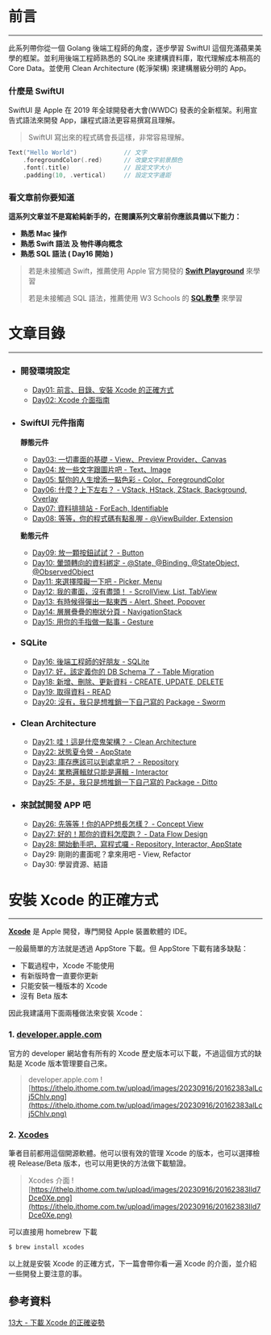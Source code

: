 # 前言
---
此系列帶你從一個 Golang 後端工程師的角度，逐步學習 SwiftUI 這個充滿蘋果美學的框架。並利用後端工程師熟悉的 SQLite 來建構資料庫，取代理解成本稍高的 Core Data。並使用 Clean Architecture (乾淨架構) 來建構層級分明的 App。

### 什麼是 SwiftUI
SwiftUI 是 Apple 在 2019 年全球開發者大會(WWDC) 發表的全新框架。利用宣告式語法來開發 App，讓程式語法更容易撰寫且理解。

> SwiftUI 寫出來的程式碼會長這樣，非常容易理解。
```swift
Text("Hello World")             // 文字
    .foregroundColor(.red)      // 改變文字前景顏色
    .font(.title)               // 設定文字大小
    .padding(10, .vertical)     // 設定文字邊距
```

### 看文章前你要知道
**這系列文章並不是寫給純新手的，在閱讀系列文章前你應該具備以下能力：**
- **熟悉 Mac 操作**
- **熟悉 Swift 語法 及 物件導向概念**
- **熟悉 SQL 語法 ( Day16 開始 )**
> 若是未接觸過 Swift，推薦使用 Apple 官方開發的 [**Swift Playground**](https://www.apple.com/tw/swift/playgrounds/) 來學習
>
> 若是未接觸過 SQL 語法，推薦使用 W3 Schools 的 [**SQL教學**](https://www.w3schools.com/sql/) 來學習

# 文章目錄
---

- ### 開發環境設定
    - [Day01: 前言、目錄、安裝 Xcode 的正確方式](https://ithelp.ithome.com.tw/articles/10317588)
    - [Day02: Xcode 介面指南](https://ithelp.ithome.com.tw/articles/10320895)
- ### SwiftUI 元件指南
    **靜態元件**
    - [Day03: 一切畫面的基礎 - View、Preview Provider、Canvas](https://ithelp.ithome.com.tw/articles/10321525)
    - [Day04: 放一些文字跟圖片吧 - Text、Image](https://ithelp.ithome.com.tw/articles/10321542)
    - [Day05: 幫你的人生增添一點色彩 - Color、ForegroundColor](https://ithelp.ithome.com.tw/articles/10323469)
    - [Day06: 什麼？上下左右？ - VStack, HStack, ZStack, Background, Overlay](https://ithelp.ithome.com.tw/articles/10323918)
    - [Day07: 資料排排站 - ForEach, Identifiable](https://ithelp.ithome.com.tw/articles/10324878)
    - [Day08: 等等，你的程式碼有點亂喔 - @ViewBuilder, Extension](https://ithelp.ithome.com.tw/articles/10325944)

    **動態元件**
    - [Day09: 放一顆按鈕試試？ - Button](https://ithelp.ithome.com.tw/articles/10326689)
    - [Day10: 暈頭轉向的資料綁定 - @State, @Binding, @StateObject, @ObservedObject](https://ithelp.ithome.com.tw/articles/10327520)
    - [Day11: 來選擇障礙一下吧 - Picker, Menu](https://ithelp.ithome.com.tw/articles/10327519)
    - [Day12: 我的畫面，沒有盡頭！ - ScrollView, List, TabView](https://ithelp.ithome.com.tw/articles/10329255)
    - [Day13: 有時候得彈出一點東西 - Alert, Sheet, Popover](https://ithelp.ithome.com.tw/articles/10330165)
    - [Day14: 層層疊疊的樹狀分頁 - NavigationStack](https://ithelp.ithome.com.tw/articles/10331003)
    - [Day15: 用你的手指做一點事 - Gesture](https://ithelp.ithome.com.tw/articles/10331592)
- ### SQLite
    - [Day16: 後端工程師的好朋友 - SQLite](https://ithelp.ithome.com.tw/articles/10332042)
    - [Day17: 好，該定義你的 DB Schema 了 - Table Migration](https://ithelp.ithome.com.tw/articles/10332757)
    - [Day18: 新增、刪除、更新資料 - CREATE, UPDATE, DELETE](https://ithelp.ithome.com.tw/articles/10333467)
    - [Day19: 取得資料 - READ](https://ithelp.ithome.com.tw/articles/10334242)
    - [Day20: 沒有，我只是想推銷一下自己寫的 Package - Sworm](https://ithelp.ithome.com.tw/articles/10334604)
- ### Clean Architecture 
    - [Day21: 哇！這是什麼鬼架構？ - Clean Architecture](https://ithelp.ithome.com.tw/articles/10335570)
    - [Day22: 狀態夏令營 - AppState](https://ithelp.ithome.com.tw/articles/10336078)
    - [Day23: 庫存應該可以到處拿吧？ - Repository](https://ithelp.ithome.com.tw/articles/10336785)
    - [Day24: 業務邏輯就只能是邏輯 - Interactor](https://ithelp.ithome.com.tw/articles/10336906)
    - [Day25: 不是，我只是想推銷一下自己寫的 Package - Ditto](https://ithelp.ithome.com.tw/articles/10337676)
- ### 來試試開發 APP 吧
    - [Day26: 先等等！你的APP想長怎樣？ - Concept View](https://ithelp.ithome.com.tw/articles/10338108)
    - [Day27: 好的！那你的資料怎麼跑？ - Data Flow Design](https://ithelp.ithome.com.tw/articles/10338544)
    - [Day28: 開始動手吧，寫程式囉 - Repository, Interactor, AppState](https://ithelp.ithome.com.tw/articles/10339016)
    - Day29: 剛剛的畫面呢？拿來用吧 - View, Refactor
    - Day30: 學習資源、結語

# 安裝 Xcode 的正確方式
---
[**Xcode**](https://developer.apple.com/xcode/) 是 Apple 開發，專門開發 Apple 裝置軟體的 IDE。

一般最簡單的方法就是透過 AppStore 下載。但 AppStore 下載有諸多缺點：
- 下載過程中，Xcode 不能使用
- 有新版時會一直要你更新
- 只能安裝一種版本的 Xcode
- 沒有 Beta 版本

因此我建議用下面兩種做法來安裝 Xcode：

### 1. [developer.apple.com](https://developer.apple.com/download/all/)
官方的 developer 網站會有所有的 Xcode 歷史版本可以下載，不過這個方式的缺點是 Xcode 版本管理要自己來。
> developer.apple.com
![https://ithelp.ithome.com.tw/upload/images/20230916/20162383alLcj5ChIv.png](https://ithelp.ithome.com.tw/upload/images/20230916/20162383alLcj5ChIv.png)


### 2. [Xcodes]((https://www.xcodes.app))
筆者目前都用這個開源軟體。他可以很有效的管理 Xcode 的版本，也可以選擇檢視 Release/Beta 版本，也可以用更快的方法做下載驗證。

> Xcodes 介面
![https://ithelp.ithome.com.tw/upload/images/20230916/20162383Ild7Dce0Xe.png](https://ithelp.ithome.com.tw/upload/images/20230916/20162383Ild7Dce0Xe.png)

可以直接用 homebrew 下載
```bash
$ brew install xcodes
```

以上就是安裝 Xcode 的正確方式，下一篇會帶你看一遍 Xcode 的介面，並介紹一些開發上要注意的事。

## 參考資料
[13大 - 下載 Xcode 的正確姿勢](https://ethanhuang13.gitbook.io/wikipitia/xcode-pitfalls/download-xcode)